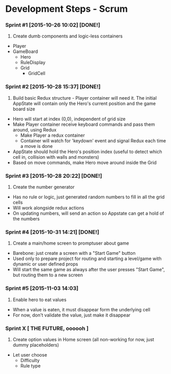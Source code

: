 Development Steps - Scrum
===

### Sprint #1 [2015-10-26 10:02] [DONE!]
1. Create dumb components and logic-less containers
  + Player
  + GameBoard
    + Hero
    + RuleDisplay
    + Grid
      + GridCell

### Sprint #2 [2015-10-28 15:37] [DONE!]
1. Build basic Redux structure - Player container will need it. The initial AppState will contain only the Hero's current position and the game board size
+ Hero will start at index (0,0), independent of grid size
+ Make Player container receive keyboard commands and pass them around, using Redux
  - Make Player a redux container
  - Container will watch for 'keydown' event and signal Redux each time a move is done
+ AppState should hold the Hero's position index (useful to detect which cell in, collision with walls and monsters)
+ Based on move commands, make Hero move around inside the Grid


### Sprint #3 [2015-10-28 20:22] [DONE!]
1. Create the number generator
  + Has no rule or logic, just generated random numbers to fill in all the grid cells
  + Will work alongside redux actions
  + On updating numbers, will send an action so Appstate can get a hold of the numbers

### Sprint #4 [2015-10-31 14:21] [DONE!]
1. Create a main/home screen to promptuser about game
  + Barebone: just create a screen with a "Start Game" button
  + Used only to prepare project for routing and starting a level/game with
  dynamic or user defined props
  + Will start the same game as always after the user presses "Start Game", but routing
  them to a new screen

### Sprint #5 [2015-11-03 14:03]
1. Enable hero to eat values
  + When a value is eaten, it must disappear form the underlying cell
  + For now, don't validate the value, just make it disappear


### Sprint X [ THE FUTURE, oooooh ]
1. Create option values in Home screen (all non-working for now, just dummy placeholders)
  + Let user choose
    + Difficulty
    + Rule type

